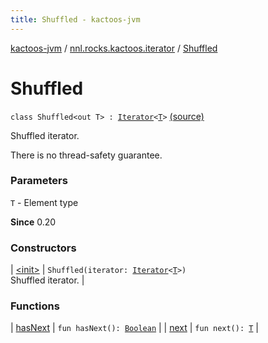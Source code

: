 ```yaml
---
title: Shuffled - kactoos-jvm
---
```


[kactoos-jvm](../../index.html) / [nnl.rocks.kactoos.iterator](../index.html) / [Shuffled](./index.html)

# Shuffled

`class Shuffled<out T> : `[`Iterator`](https://kotlinlang.org/api/latest/jvm/stdlib/kotlin.collections/-iterator/index.html)`<`[`T`](index.html#T)`>` [(source)](https://github.com/neonailol/kactoos/blob/master/kactoos-jvm/src/main/kotlin/nnl/rocks/kactoos/iterator/Shuffled.kt#L19)

Shuffled iterator.

There is no thread-safety guarantee.

### Parameters

`T` - Element type

**Since**
0.20

### Constructors

| [&lt;init&gt;](-init-.html) | `Shuffled(iterator: `[`Iterator`](https://kotlinlang.org/api/latest/jvm/stdlib/kotlin.collections/-iterator/index.html)`<`[`T`](index.html#T)`>)`<br>Shuffled iterator. |

### Functions

| [hasNext](has-next.html) | `fun hasNext(): `[`Boolean`](https://kotlinlang.org/api/latest/jvm/stdlib/kotlin/-boolean/index.html) |
| [next](next.html) | `fun next(): `[`T`](index.html#T) |

